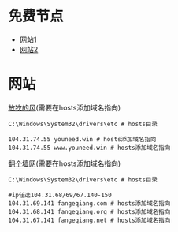 # 免费节点
* [网站1](https://zfjvpn.gitbook.io/123/)
* [网站2](https://my.freeshadowsocks.org/#portfolios)

# 网站
[放牧的风](https://www.youneed.win/)(需要在hosts添加域名指向)
```
C:\Windows\System32\drivers\etc # hosts目录

104.31.74.55 youneed.win # hosts添加域名指向
104.31.74.55 www.youneed.win # hosts添加域名指向
```

[翻个墙网](https://fangeqiang.com/)(需要在hosts添加域名指向)
```
C:\Windows\System32\drivers\etc # hosts目录

#ip任选104.31.68/69/67.140-150
104.31.69.141 fangeqiang.com # hosts添加域名指向
104.31.68.141 fangeqiang.org # hosts添加域名指向
104.31.67.141 fangeqiang.net # hosts添加域名指向
```